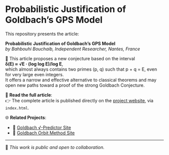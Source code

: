 # Probabilistic Justification of Goldbach’s GPS Model

This repository presents the article:

**Probabilistic Justification of Goldbach’s GPS Model**  
*by Bahbouhi Bouchaib, Independent Researcher, Nantes, France*

🧠 This article proposes a new conjecture based on the interval  
**δ(E) ≈ √E · (log log E)/log E**,  
which almost always contains two primes (p, q) such that p + q = E, even for very large even integers.  
It offers a narrow and effective alternative to classical theorems and may open new paths toward a proof of the strong Goldbach Conjecture.

📄 **Read the full article**:  
👉 The complete article is published directly on the [project website](https://bouchaib542.github.io/Probabilistic-Goldbach-GPS/), via `index.html`.

🌐 **Related Projects**:
- 🔗 [Goldbach √-Predictor Site](https://bouchaib542.github.io/goldbach-sqrt-predictor/)
- 🔗 [Goldbach Orbit Method Site](https://bouchaib542.github.io/Goldbach-Orbit-Method/)

---

📌 *This work is public and open to collaboration.*
